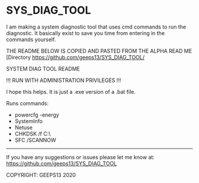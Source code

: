 # SYS_DIAG_TOOL
I am making a system diagnostic tool that uses cmd commands to run the diagnostic. It basically exist to save you time from entering in the commands yourself.

THE README BELOW IS COPIED AND PASTED FROM THE ALPHA READ ME [Directory https://github.com/geeps13/SYS_DIAG_TOOL/


SYSTEM DIAG TOOL README

 !!! RUN WITH ADMINISTRATION PRIVILEGES !!!

I hope this helps. It is just a .exe version of a .bat file.

Runs commands:

 - powercfg -energy
 - SystemInfo
 - Netuse
 - CHKDSK /f C:\
 - SFC /SCANNOW

 ****************************************************

If you have any suggestions or issues please let me know at:
https://github.com/geeps13/SYS_DIAG_TOOL

COPYRIGHT: GEEPS13 2020
